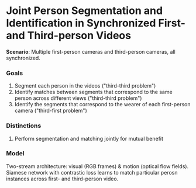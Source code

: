 # Joint Person Segmentation and Identification in Synchronized First- and Third-person Videos

**Scenario**: Multiple first-person cameras and third-person cameras, all synchronized.

### Goals
1. Segment each person in the videos ("third-third problem")
2. Identify matches between segments that correspond to the same person across different views ("third-third problem")
3. Identify the segments that correspond to the wearer of each first-person camera ("third-first problem")

### Distinctions
1. Perform segmentation and matching jointly for mutual benefit

### Model
Two-stream architecture: visual (RGB frames) & motion (optical flow fields).
Siamese network with contrastic loss learns to match particular perosn instances across first- and third-person video.
<!--stackedit_data:
eyJoaXN0b3J5IjpbMzYxODE5ODddfQ==
-->